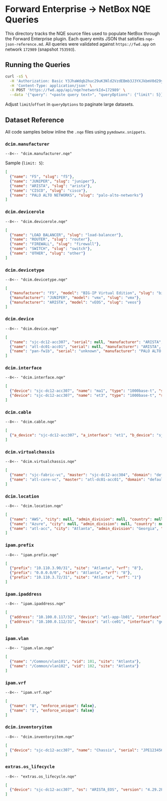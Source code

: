 # Forward Enterprise → NetBox NQE Queries

This directory tracks the NQE source files used to populate NetBox through the Forward Enterprise plugin. Each query emits JSON that satisfies `nqe-json-reference.md`. All queries were validated against `https://fwd.app` on network `172989` (snapshot `753593`).

## Running the Queries

```bash
curl -sS \
  -H 'Authorization: Basic Y3JhaWdqb2huc29uK3Nld2VzdEBmb3J3YXJkbmV0d29ya3MuY29tOlNoNG1yMDtja0BA' \
  -H 'Content-Type: application/json' \
  -X POST 'https://fwd.app/api/nqe?networkId=172989' \
  --data '{"query": "<paste query text>", "queryOptions": {"limit": 5}}'
```

Adjust `limit`/`offset` in `queryOptions` to paginate large datasets.

## Dataset Reference

All code samples below inline the `.nqe` files using `pymdownx.snippets`.

### `dcim.manufacturer`

```nqe
--8<-- "dcim.manufacturer.nqe"
```

Sample (`limit: 5`):

```json
[
  {"name": "F5", "slug": "f5"},
  {"name": "JUNIPER", "slug": "juniper"},
  {"name": "ARISTA", "slug": "arista"},
  {"name": "CISCO", "slug": "cisco"},
  {"name": "PALO ALTO NETWORKS", "slug": "palo-alto-networks"}
]
```

### `dcim.devicerole`

```nqe
--8<-- "dcim.devicerole.nqe"
```

```json
[
  {"name": "LOAD BALANCER", "slug": "load-balancer"},
  {"name": "ROUTER", "slug": "router"},
  {"name": "FIREWALL", "slug": "firewall"},
  {"name": "SWITCH", "slug": "switch"},
  {"name": "OTHER", "slug": "other"}
]
```

### `dcim.devicetype`

```nqe
--8<-- "dcim.devicetype.nqe"
```

```json
[
  {"manufacturer": "F5", "model": "BIG-IP Virtual Edition", "slug": "big-ip-virtual-edition"},
  {"manufacturer": "JUNIPER", "model": "vmx", "slug": "vmx"},
  {"manufacturer": "ARISTA", "model": "vEOS", "slug": "veos"}
]
```

### `dcim.device`

```nqe
--8<-- "dcim.device.nqe"
```

```json
[
  {"name": "sjc-dc12-acc307", "serial": null, "manufacturer": "ARISTA", "device_type": "vEOS", "platform": "ARISTA_EOS", "role": "ROUTER", "site": "San Jose", "status": "active", "tags": []},
  {"name": "atl-dc01-acc01", "serial": null, "manufacturer": "ARISTA", "device_type": "vEOS", "platform": "ARISTA_EOS", "role": "ROUTER", "site": "Atlanta", "status": "active", "tags": []},
  {"name": "pan-fw1b", "serial": "unknown", "manufacturer": "PALO ALTO NETWORKS", "device_type": "PA-VM", "platform": "PAN_OS", "role": "FIREWALL", "site": "AWS US West (Oregon)", "status": "active", "tags": []}
]
```

### `dcim.interface`

```nqe
--8<-- "dcim.interface.nqe"
```

```json
[
  {"device": "sjc-dc12-acc307", "name": "ma1", "type": "1000base-t", "speed": 1000, "enabled": true, "mtu": 1500, "mac_address": "00:09:00:00:00:3b", "description": null},
  {"device": "sjc-dc12-acc307", "name": "et3", "type": "1000base-t", "speed": 1000, "enabled": true, "mtu": 9214, "mac_address": "00:09:00:00:00:3e", "description": null}
]
```

### `dcim.cable`

```nqe
--8<-- "dcim.cable.nqe"
```

```json
[
  {"a_device": "sjc-dc12-acc307", "a_interface": "et1", "b_device": "sjc-dc12-acc304", "b_interface": "et1"}
]
```

### `dcim.virtualchassis`

```nqe
--8<-- "dcim.virtualchassis.nqe"
```

```json
[
  {"name": "sjc-fabric-vc", "master": "sjc-dc12-acc304", "domain": "default", "members": ["sjc-dc12-acc304", "sjc-dc12-acc307"]},
  {"name": "atl-core-vc", "master": "atl-dc01-acc01", "domain": "default", "members": ["atl-dc01-acc01", "atl-dc01-acc07"]}
]
```

### `dcim.location`

```nqe
--8<-- "dcim.location.nqe"
```

```json
[
  {"name": "AWS", "city": null, "admin_division": null, "country": null},
  {"name": "Azure", "city": null, "admin_division": null, "country": null},
  {"name": "atl-acc", "city": "Atlanta", "admin_division": "Georgia", "country": "United States"}
]
```

### `ipam.prefix`

```nqe
--8<-- "ipam.prefix.nqe"
```

```json
[
  {"prefix": "10.110.3.90/31", "site": "Atlanta", "vrf": "8"},
  {"prefix": "0.0.0.0/0", "site": "Atlanta", "vrf": "8"},
  {"prefix": "10.110.3.72/31", "site": "Atlanta", "vrf": "1"}
]
```

### `ipam.ipaddress`

```nqe
--8<-- "ipam.ipaddress.nqe"
```

```json
[
  {"address": "10.100.0.117/32", "device": "atl-app-lb01", "interface": "mgmt"},
  {"address": "10.100.0.112/31", "device": "atl-ce01", "interface": "ge-0/0/0"}
]
```

### `ipam.vlan`

```nqe
--8<-- "ipam.vlan.nqe"
```

```json
[
  {"name": "/Common/vlan101", "vid": 101, "site": "Atlanta"},
  {"name": "/Common/vlan102", "vid": 102, "site": "Atlanta"}
]
```

### `ipam.vrf`

```nqe
--8<-- "ipam.vrf.nqe"
```

```json
[
  {"name": "8", "enforce_unique": false},
  {"name": "1", "enforce_unique": false}
]
```

### `dcim.inventoryitem`

```nqe
--8<-- "dcim.inventoryitem.nqe"
```

```json
[
  {"device": "sjc-dc12-acc307", "name": "Chassis", "serial": "JPE12345678", "manufacturer": "ARISTA", "part_id": "DCS-7050", "description": null}
]
```

### `extras.os_lifecycle`

```nqe
--8<-- "extras.os_lifecycle.nqe"
```

```json
[
  {"device": "sjc-dc12-acc307", "os": "ARISTA_EOS", "version": "4.29.2F", "last_maintenance": "2023-11-01", "last_support": "2025-12-31", "last_vulnerability": "2024-05-12"}
]
```
